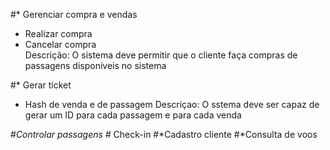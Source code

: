 #* Gerenciar compra e vendas
- Realizar compra
- Cancelar compra  
Descrição: O sistema deve permitir que o cliente faça compras de passagens disponíveis no sistema

#* Gerar ticket
- Hash de venda e de passagem
Descriçao: O sstema deve ser capaz de gerar um ID para cada passagem e para cada venda

#*Controlar passagens
#* Check-in
#*Cadastro cliente
#*Consulta de voos
